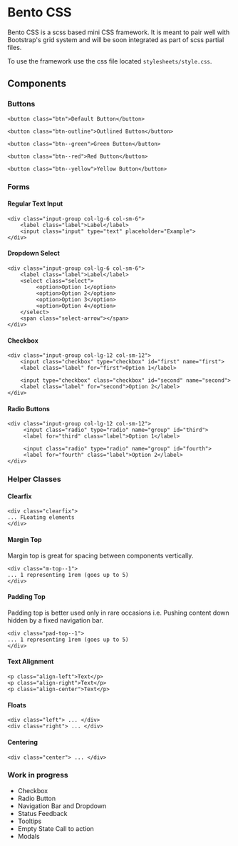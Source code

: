 # Bento CSS

Bento CSS is a scss based mini CSS framework. It is meant to pair well with Bootstrap's grid system and will be soon integrated as part of scss partial files.

To use the framework use the css file located `stylesheets/style.css`.

## Components 

### Buttons

```
<button class="btn">Default Button</button>

<button class="btn-outline">Outlined Button</button>

<button class="btn--green">Green Button</button>

<button class="btn--red">Red Button</button>

<button class="btn--yellow">Yellow Button</button>
```

### Forms

#### Regular Text Input

```
<div class="input-group col-lg-6 col-sm-6">
    <label class="label">Label</label>
    <input class="input" type="text" placeholder="Example">
</div>
```
#### Dropdown Select 

```
<div class="input-group col-lg-6 col-sm-6">
    <label class="label">Label</label>
    <select class="select">
         <option>Option 1</option>
         <option>Option 2</option>
         <option>Option 3</option>
         <option>Option 4</option>
    </select>
    <span class="select-arrow"></span>
</div>
```
#### Checkbox

```
<div class="input-group col-lg-12 col-sm-12">
    <input class="checkbox" type="checkbox" id="first" name="first"> 
    <label class="label" for="first">Option 1</label>

    <input type="checkbox" class="checkbox" id="second" name="second"> 
    <label class="label" for="second">Option 2</label>
</div>
```

#### Radio Buttons

```
<div class="input-group col-lg-12 col-sm-12">
     <input class="radio" type="radio" name="group" id="third">
     <label for="third" class="label">Option 1</label>

     <input class="radio" type="radio" name="group" id="fourth">
     <label for="fourth" class="label">Option 2</label>
</div>
```

### Helper Classes

#### Clearfix

```
<div class="clearfix">
... FLoating elements
</div>
```

#### Margin Top

Margin top is great for spacing between components vertically.

```
<div class="m-top--1">
... 1 representing 1rem (goes up to 5)
</div>
```


#### Padding Top

Padding top is better used only in rare occasions i.e. Pushing content down hidden by a fixed navigation bar.

```
<div class="pad-top--1">
... 1 representing 1rem (goes up to 5)
</div>
```
#### Text Alignment 

```
<p class="align-left">Text</p>
<p class="align-right">Text</p>
<p class="align-center">Text</p>
```

#### Floats 

```
<div class="left"> ... </div>
<div class="right"> ... </div>
```
#### Centering
```
<div class="center"> ... </div>
```
### Work in progress

* Checkbox
* Radio Button
* Navigation Bar and Dropdown
* Status Feedback
* Tooltips
* Empty State Call to action
* Modals

